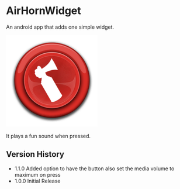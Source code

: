 # AirHornWidget

An android app that adds one simple widget.

![Preview](/app/src/main/res/drawable/buttonup.png "Preview")

It plays a fun sound when pressed.

## Version History

* 1.1.0 Added option to have the button also set the media volume to maximum on press
* 1.0.0 Initial Release